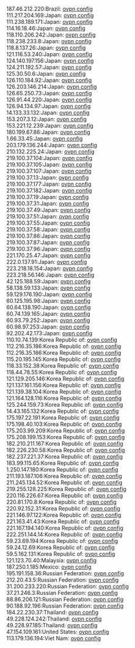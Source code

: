 187.46.212.220:Brazil: [ovpn config](vpn/187_46_212_220.ovpn)  
111.217.204.169:Japan: [ovpn config](vpn/111_217_204_169.ovpn)  
111.238.189.171:Japan: [ovpn config](vpn/111_238_189_171.ovpn)  
114.16.18.46:Japan: [ovpn config](vpn/114_16_18_46.ovpn)  
118.110.206.242:Japan: [ovpn config](vpn/118_110_206_242.ovpn)  
118.238.233.8:Japan: [ovpn config](vpn/118_238_233_8.ovpn)  
118.8.137.26:Japan: [ovpn config](vpn/118_8_137_26.ovpn)  
121.116.53.240:Japan: [ovpn config](vpn/121_116_53_240.ovpn)  
124.140.197.156:Japan: [ovpn config](vpn/124_140_197_156.ovpn)  
124.211.192.57:Japan: [ovpn config](vpn/124_211_192_57.ovpn)  
125.30.50.6:Japan: [ovpn config](vpn/125_30_50_6.ovpn)  
126.110.184.92:Japan: [ovpn config](vpn/126_110_184_92.ovpn)  
126.203.146.214:Japan: [ovpn config](vpn/126_203_146_214.ovpn)  
126.65.250.73:Japan: [ovpn config](vpn/126_65_250_73.ovpn)  
126.91.44.220:Japan: [ovpn config](vpn/126_91_44_220.ovpn)  
126.94.134.97:Japan: [ovpn config](vpn/126_94_134_97.ovpn)  
14.133.33.132:Japan: [ovpn config](vpn/14_133_33_132.ovpn)  
153.207.3.12:Japan: [ovpn config](vpn/153_207_3_12.ovpn)  
153.221.12.239:Japan: [ovpn config](vpn/153_221_12_239.ovpn)  
180.199.67.86:Japan: [ovpn config](vpn/180_199_67_86.ovpn)  
1.66.33.45:Japan: [ovpn config](vpn/1_66_33_45.ovpn)  
203.179.136.244:Japan: [ovpn config](vpn/203_179_136_244.ovpn)  
210.132.225.24:Japan: [ovpn config](vpn/210_132_225_24.ovpn)  
219.100.37.104:Japan: [ovpn config](vpn/219_100_37_104.ovpn)  
219.100.37.105:Japan: [ovpn config](vpn/219_100_37_105.ovpn)  
219.100.37.107:Japan: [ovpn config](vpn/219_100_37_107.ovpn)  
219.100.37.13:Japan: [ovpn config](vpn/219_100_37_13.ovpn)  
219.100.37.177:Japan: [ovpn config](vpn/219_100_37_177.ovpn)  
219.100.37.182:Japan: [ovpn config](vpn/219_100_37_182.ovpn)  
219.100.37.19:Japan: [ovpn config](vpn/219_100_37_19.ovpn)  
219.100.37.31:Japan: [ovpn config](vpn/219_100_37_31.ovpn)  
219.100.37.49:Japan: [ovpn config](vpn/219_100_37_49.ovpn)  
219.100.37.51:Japan: [ovpn config](vpn/219_100_37_51.ovpn)  
219.100.37.55:Japan: [ovpn config](vpn/219_100_37_55.ovpn)  
219.100.37.58:Japan: [ovpn config](vpn/219_100_37_58.ovpn)  
219.100.37.86:Japan: [ovpn config](vpn/219_100_37_86.ovpn)  
219.100.37.87:Japan: [ovpn config](vpn/219_100_37_87.ovpn)  
219.100.37.96:Japan: [ovpn config](vpn/219_100_37_96.ovpn)  
221.170.25.47:Japan: [ovpn config](vpn/221_170_25_47.ovpn)  
222.0.137.91:Japan: [ovpn config](vpn/222_0_137_91.ovpn)  
223.218.18.154:Japan: [ovpn config](vpn/223_218_18_154.ovpn)  
223.218.56.146:Japan: [ovpn config](vpn/223_218_56_146.ovpn)  
42.125.188.59:Japan: [ovpn config](vpn/42_125_188_59.ovpn)  
58.138.59.133:Japan: [ovpn config](vpn/58_138_59_133.ovpn)  
59.129.176.190:Japan: [ovpn config](vpn/59_129_176_190.ovpn)  
60.125.195.98:Japan: [ovpn config](vpn/60_125_195_98.ovpn)  
60.64.138.190:Japan: [ovpn config](vpn/60_64_138_190.ovpn)  
60.74.139.165:Japan: [ovpn config](vpn/60_74_139_165.ovpn)  
60.93.79.252:Japan: [ovpn config](vpn/60_93_79_252.ovpn)  
60.98.97.253:Japan: [ovpn config](vpn/60_98_97_253.ovpn)  
92.202.42.173:Japan: [ovpn config](vpn/92_202_42_173.ovpn)  
110.10.74.139:Korea Republic of: [ovpn config](vpn/110_10_74_139.ovpn)  
112.216.35.186:Korea Republic of: [ovpn config](vpn/112_216_35_186.ovpn)  
112.216.35.186:Korea Republic of: [ovpn config](vpn/112_216_35_186.ovpn)  
115.20.195.145:Korea Republic of: [ovpn config](vpn/115_20_195_145.ovpn)  
118.33.152.38:Korea Republic of: [ovpn config](vpn/118_33_152_38.ovpn)  
118.44.78.55:Korea Republic of: [ovpn config](vpn/118_44_78_55.ovpn)  
121.129.205.146:Korea Republic of: [ovpn config](vpn/121_129_205_146.ovpn)  
121.137.161.156:Korea Republic of: [ovpn config](vpn/121_137_161_156.ovpn)  
121.139.38.104:Korea Republic of: [ovpn config](vpn/121_139_38_104.ovpn)  
121.164.128.116:Korea Republic of: [ovpn config](vpn/121_164_128_116.ovpn)  
125.244.159.73:Korea Republic of: [ovpn config](vpn/125_244_159_73.ovpn)  
14.43.165.132:Korea Republic of: [ovpn config](vpn/14_43_165_132.ovpn)  
175.197.22.191:Korea Republic of: [ovpn config](vpn/175_197_22_191.ovpn)  
175.198.40.103:Korea Republic of: [ovpn config](vpn/175_198_40_103.ovpn)  
175.203.99.209:Korea Republic of: [ovpn config](vpn/175_203_99_209.ovpn)  
175.208.199.153:Korea Republic of: [ovpn config](vpn/175_208_199_153.ovpn)  
182.210.211.167:Korea Republic of: [ovpn config](vpn/182_210_211_167.ovpn)  
182.226.230.58:Korea Republic of: [ovpn config](vpn/182_226_230_58.ovpn)  
182.237.221.37:Korea Republic of: [ovpn config](vpn/182_237_221_37.ovpn)  
183.99.115.65:Korea Republic of: [ovpn config](vpn/183_99_115_65.ovpn)  
1.250.147.180:Korea Republic of: [ovpn config](vpn/1_250_147_180.ovpn)  
211.193.187.106:Korea Republic of: [ovpn config](vpn/211_193_187_106.ovpn)  
211.245.134.52:Korea Republic of: [ovpn config](vpn/211_245_134_52.ovpn)  
219.255.128.225:Korea Republic of: [ovpn config](vpn/219_255_128_225.ovpn)  
220.116.226.67:Korea Republic of: [ovpn config](vpn/220_116_226_67.ovpn)  
220.81.170.8:Korea Republic of: [ovpn config](vpn/220_81_170_8.ovpn)  
220.92.152.31:Korea Republic of: [ovpn config](vpn/220_92_152_31.ovpn)  
221.146.97.122:Korea Republic of: [ovpn config](vpn/221_146_97_122.ovpn)  
221.163.41.43:Korea Republic of: [ovpn config](vpn/221_163_41_43.ovpn)  
221.167.194.140:Korea Republic of: [ovpn config](vpn/221_167_194_140.ovpn)  
222.251.144.14:Korea Republic of: [ovpn config](vpn/222_251_144_14.ovpn)  
59.23.69.194:Korea Republic of: [ovpn config](vpn/59_23_69_194.ovpn)  
59.24.12.69:Korea Republic of: [ovpn config](vpn/59_24_12_69.ovpn)  
59.5.162.131:Korea Republic of: [ovpn config](vpn/59_5_162_131.ovpn)  
121.123.70.40:Malaysia: [ovpn config](vpn/121_123_70_40.ovpn)  
187.250.1.185:Mexico: [ovpn config](vpn/187_250_1_185.ovpn)  
195.191.158.36:Russian Federation: [ovpn config](vpn/195_191_158_36.ovpn)  
212.20.43.5:Russian Federation: [ovpn config](vpn/212_20_43_5.ovpn)  
31.200.233.220:Russian Federation: [ovpn config](vpn/31_200_233_220.ovpn)  
37.21.246.3:Russian Federation: [ovpn config](vpn/37_21_246_3.ovpn)  
88.86.206.121:Russian Federation: [ovpn config](vpn/88_86_206_121.ovpn)  
90.188.92.196:Russian Federation: [ovpn config](vpn/90_188_92_196.ovpn)  
184.22.230.37:Thailand: [ovpn config](vpn/184_22_230_37.ovpn)  
49.228.124.242:Thailand: [ovpn config](vpn/49_228_124_242.ovpn)  
49.228.97.185:Thailand: [ovpn config](vpn/49_228_97_185.ovpn)  
47.154.109.161:United States: [ovpn config](vpn/47_154_109_161.ovpn)  
113.179.136.194:Viet Nam: [ovpn config](vpn/113_179_136_194.ovpn)  
